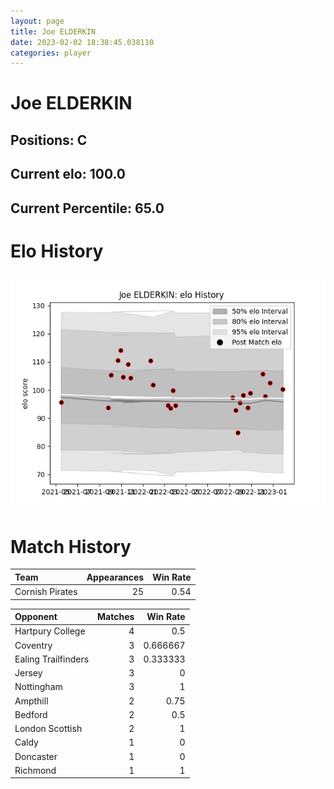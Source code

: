 ```yaml
---  
layout: page  
title: Joe ELDERKIN  
date: 2023-02-02 18:38:45.038110  
categories: player  
---
```

# Joe ELDERKIN

## Positions: C

## Current elo: 100.0

## Current Percentile: 65.0

# Elo History


![elo history](history_JoeELDERKIN.png)
# Match History


| Team            |   Appearances |   Win Rate |
|:----------------|--------------:|-----------:|
| Cornish Pirates |            25 |       0.54 |

| Opponent            |   Matches |   Win Rate |
|:--------------------|----------:|-----------:|
| Hartpury College    |         4 |   0.5      |
| Coventry            |         3 |   0.666667 |
| Ealing Trailfinders |         3 |   0.333333 |
| Jersey              |         3 |   0        |
| Nottingham          |         3 |   1        |
| Ampthill            |         2 |   0.75     |
| Bedford             |         2 |   0.5      |
| London Scottish     |         2 |   1        |
| Caldy               |         1 |   0        |
| Doncaster           |         1 |   0        |
| Richmond            |         1 |   1        |